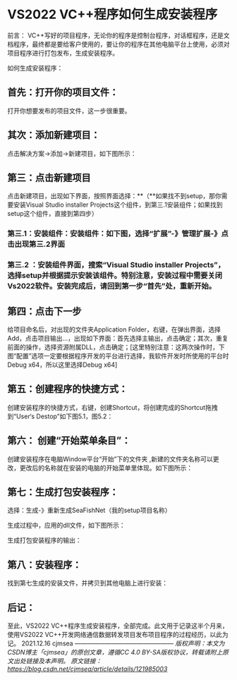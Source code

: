 # VS2022 VC++程序如何生成安装程序
前言： VC++写好的项目程序，无论你的程序是控制台程序，对话框程序，还是文档程序，最终都是要给客户使用的，要让你的程序在其他电脑平台上使用，必须对项目程序进行打包发布，生成安装程序。

如何生成安装程序：
## 首先：打开你的项目文件：
打开你想要发布的项目文件，这一步很重要。

## 其次：添加新建项目：
点击解决方案->添加->新建项目，如下图所示：


## 第三：点击新建项目
点击新建项目，出现如下界面，按照界面选择：**（**如果找不到setup，那你需要安装Visual Studio installer Projects这个组件，到第三.1安装组件；如果找到setup这个组件，直接到第四步）

### 第三.1：安装组件：安装组件：如下图，选择“扩展”-》管理扩展-》点击出现第三.2界面

### 第三.2 ：安装组件界面，搜索“Visual Studio installer Projects”，选择setup并根据提示安装该组件。特别注意，安装过程中需要关闭Vs2022软件。安装完成后，请回到第一步“首先”处，重新开始。


## 第四：点击下一步
给项目命名后，对出现的文件夹Application Folder，右键，在弹出界面，选择Add，点击项目输出…，出现如下界面：首先选择主输出，点击确定；其次，重复前面的操作，选择资源附属DLL，点击确定；[这里特别注意：这两次操作时，下图“配置”选项一定要根据程序开发的平台进行选择，我软件开发时所使用的平台时Debug x64，所以这里选择Debug x64]


## 第五：创建程序的快捷方式：
创建安装程序的快捷方式，右键，创建Shortcut，将创建完成的Shortcut拖拽到“User‘s Destop”如下图5.1，图5.2：



## 第六： 创建“开始菜单条目”：
创建安装程序在电脑Window平台“开始”下的文件夹
,新建的文件夹名称可以更改，更改后的名称就在安装的电脑的开始菜单里体现。如下图所示：


## 第七：生成打包安装程序：
选择：生成-》重新生成SeaFishNet（我的setup项目名称）

生成过程中，应用的dll文件，如下图所示：

生成打包安装程序的输出：


## 第八：安装程序：
找到第七生成的安装文件，并拷贝到其他电脑上进行安装：


## 后记：
至此，VS2022 VC++程序生成安装程序，全部完成。此文用于记录这半个月来，使用VS2022 VC++开发网络通信数据转发项目发布项目程序的过程经历，以此为记。
2021.12.16 cjmsea
————————————————
*版权声明：本文为CSDN博主「cjmsea」的原创文章，遵循CC 4.0 BY-SA版权协议，转载请附上原文出处链接及本声明。*
*原文链接：https://blog.csdn.net/cjmsea/article/details/121985003*